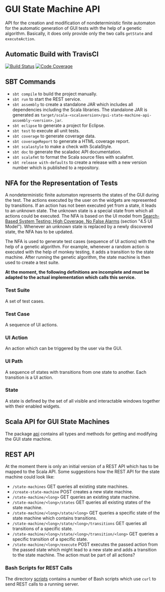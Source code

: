 # GUI State Machine API

API for the creation and modification of nondeterministic finite automaton for the automatic generation of GUI tests with the help of a genetic algorithm.
Basically, it does only provide only the two calls `getState` and `executeAction`.

## Automatic Build with TravisCI
[![Build Status](https://travis-ci.org/retest/gui-state-machine-api.svg?branch=master)](https://travis-ci.org/retest/gui-state-machine-api)
[![Code Coverage](https://img.shields.io/codecov/c/github/retest/gui-state-machine-api/master.svg)](https://codecov.io/github/retest/gui-state-machine-api?branch=master)

## SBT Commands
* `sbt compile` to build the project manually.
* `sbt run` to start the REST service.
* `sbt assembly` to create a standalone JAR which includes all dependencies including the Scala libraries. The standalone JAR is generated as `target/scala-<scalaversion>/gui-state-machine-api-assembly-<version>.jar`.
* `sbt eclipse` to generate a project for Eclipse.
* `sbt test` to execute all unit tests.
* `sbt coverage` to generate coverage data.
* `sbt coverageReport` to generate a HTML coverage report.
* `sbt scalastyle` to make a check with ScalaStyle.
* `sbt doc` to generate the scaladoc API documentation.
* `sbt scalafmt` to format the Scala source files with scalafmt.
* `sbt release with-defaults` to create a release with a new version number which is published to a repository.

## NFA for the Representation of Tests
A nondeterministic finite automaton represents the states of the GUI during the test.
The actions executed by the user on the widgets are represented by transitions.
If an action has not been executed yet from a state, it leads to an unknown state.
The unknown state is a special state from which all actions could be executed.
The NFA is based on the UI model from [Search-Based System Testing: High Coverage, No False Alarms](http://www.specmate.org/papers/2012-07-Search-basedSystemTesting-HighCoverageNoFalseAlarms.pdf) (section "4.5 UI Model").
Whenever an unknown state is replaced by a newly discovered state, the NFA has to be updated.

The NFA is used to generate test cases (sequence of UI actions) with the help of a genetic algorithm.
For example, whenever a random action is executed with the help of monkey testing, it adds a transition to the state machine.
After running the genetic algorithm, the state machine is then used to create a test suite.

**At the moment, the following definitions are incomplete and must be adapted to the actual implementation which calls this service.**

### Test Suite
A set of test cases.

### Test Case
A sequence of UI actions.

### UI Action
An action which can be triggered by the user via the GUI.

### UI Path
A sequence of states with transitions from one state to another.
Each transition is a UI action.

### State
A state is defined by the set of all visible and interactable windows together with their enabled widgets.

## Scala API for GUI State Machines
The package [api](./src/main/scala/de/retest/guistatemachine/api/) contains all types and methods for getting and modifying the GUI state machine.

## REST API
At the moment there is only an initial version of a REST API which has to be mapped to the Scala API.
Some suggestions how the REST API for the state machine could look like:
* `/state-machines` GET queries all existing state machines.
* `/create-state-machine` POST creates a new state machine.
* `/state-machine/<long>` GET queries an existing state machine.
* `/state-machine/<long>/states` GET queries all existing states of the state machine.
* `/state-machine/<long>/state/<long>` GET queries a specific state of the state machine which contains transitions.
* `/state-machine/<long>/state/<long>/transitions` GET queries all transitions of a specific state.
* `/state-machine/<long>/state/<long>/transition/<long>` GET queries a specific transition of a specific state.
* `/state-machine/<long>/execute` POST executes the passed action from the passed state which might lead to a new state and adds a transition to the state machine. The action must be part of all actions?

### Bash Scripts for REST Calls
The directory [scripts](./scripts) contains a number of Bash scripts which use `curl` to send REST calls to a running server.